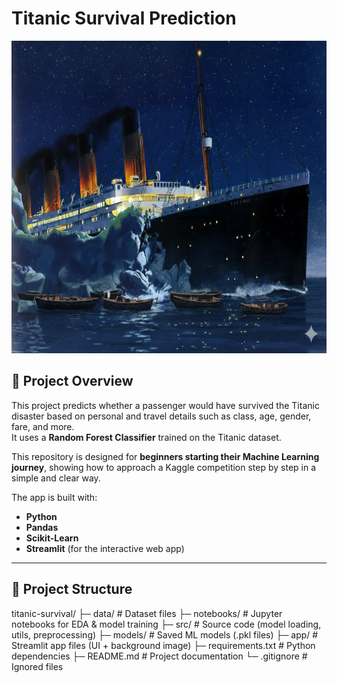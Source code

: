 # Titanic Survival Prediction
<img src="app/titanic.png" alt="APP DEMO" width="100%" height="500">

## 📌 Project Overview
This project predicts whether a passenger would have survived the Titanic disaster based on personal and travel details such as class, age, gender, fare, and more.  
It uses a **Random Forest Classifier** trained on the Titanic dataset.

This repository is designed for **beginners starting their Machine Learning journey**, showing how to approach a Kaggle competition step by step in a simple and clear way.  

The app is built with:
- **Python**
- **Pandas**
- **Scikit-Learn**
- **Streamlit** (for the interactive web app)

---

## 📂 Project Structure
titanic-survival/
├─ data/ # Dataset files
├─ notebooks/ # Jupyter notebooks for EDA & model training
├─ src/ # Source code (model loading, utils, preprocessing)
├─ models/ # Saved ML models (.pkl files)
├─ app/ # Streamlit app files (UI + background image)
├─ requirements.txt # Python dependencies
├─ README.md # Project documentation
└─ .gitignore # Ignored files

